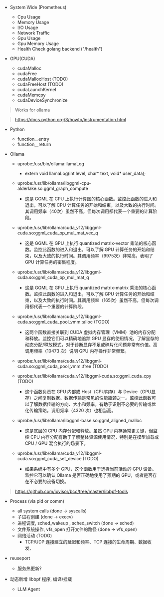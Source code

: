 - System Wide (Prometheus)
  - Cpu Usage
  - Memory Usage
  - I/O Usage
  - Network Traffic
  - Gpu Usage
  - Gpu Memory Usage
  - Health Check golang backend ("/health")

- GPU(CUDA)
  - cudaMalloc
  - cudaFree
  - cudaMallocHost (TODO)
  - cudaFreeHost (TODO)
  - cudaLaunchKernel
  - cudaMemcpy
  - cudaDeviceSynchronize

> Works for ollama


> https://docs.python.org/3/howto/instrumentation.html
- Python
  - function__entry
  - function__return


- Ollama
  - uprobe:/usr/bin/ollama:llamaLog
    - extern void llamaLog(int level, char* text, void* user_data);

  - uprobe:/usr/lib/ollama/libggml-cpu-alderlake.so:ggml_graph_compute
    - 这是 GGML 在 CPU 上执行计算图的核心函数。监控此函数的进入和退出，可以了解 CPU 计算任务的开始和结束，以及大致的执行时间。其调用频率（40次）虽然不高，但每次调用都代表一个重要的计算阶段。

  - uprobe:/usr/lib/ollama/cuda_v12/libggml-cuda.so:ggml_cuda_op_mul_mat_vec_q
    - 这是 GGML 在 GPU 上执行 quantized matrix-vector 乘法的核心函数。监控此函数的进入和退出，可以了解 GPU 计算任务的开始和结束，以及大致的执行时间。其调用频率（9975次）非常高，表明了 GPU 计算任务的密集程度。

  - uprobe:/usr/lib/ollama/cuda_v12/libggml-cuda.so:ggml_cuda_op_mul_mat_q
    - 这是 GGML 在 GPU 上执行 quantized matrix-matrix 乘法的核心函数。监控此函数的进入和退出，可以了解 GPU 计算任务的开始和结束，以及大致的执行时间。其调用频率（165次）虽然不高，但每次调用都代表一个重要的计算阶段。

  - uprobe:/usr/lib/ollama/cuda_v12/libggml-cuda.so:ggml_cuda_pool_vmm::alloc (TODO)
    - 这两个函数直接关联到 CUDA 虚拟内存管理（VMM）池的内存分配和释放。监控它们可以精确地追踪 GPU 显存的使用情况，了解显存的动态分配/释放模式，对于诊断显存不足或碎片化问题非常有价值。高调用频率（10473 次）说明 GPU 内存操作非常频繁。
  - uprobe:/usr/lib/ollama/cuda_v12/libggml-cuda.so:ggml_cuda_pool_vmm::free (TODO)

  - uprobe:/usr/lib/ollama/cuda_v12/libggml-cuda.so:ggml_cuda_cpy (TODO)
    - 这个函数负责在 GPU 内部或 Host（CPU内存）与 Device（GPU显存）之间复制数据。数据传输是常见的性能瓶颈之一。监控此函数可以了解数据传输的方向、大小和频率，有助于识别不必要的传输或优化传输策略。调用频率（4320 次）也相当高。

  - uprobe:/usr/lib/ollama/libggml-base.so:ggml_aligned_malloc
    - 这是底层的 CPU 内存分配和释放。虽然 GPU 内存通常更关键，但监控 CPU 内存分配有助于了解整体资源使用情况，特别是在模型加载或 CPU / GPU 混合执行的场景下。

  - uprobe:/usr/lib/ollama/cuda_v12/libggml-cuda.so:ggml_cuda_set_device (TODO)
    - 如果系统中有多个 GPU，这个函数用于选择当前活动的 GPU 设备。监控它可以确认 Ollama 是否正确地使用了预期的 GPU，或者是否存在不必要的设备切换。


> https://github.com/iovisor/bcc/tree/master/libbpf-tools
- Process (via pid or comm)
  - all system calls (done -> syscalls)
  - 子进程创建 (done -> execv)
  - 进程调度, sched_wakeup , sched_switch (done -> sched)
  - 文件系统操作, vfs_open 打开文件的路径 (done -> vfs_open)
  - 网络活动 (TODO)
    -  TCP/UDP 连接建立的延迟和频率、TCP 连接的生命周期、数据收发、



- reuseport
  - 服务热更新?


- 动态新增 libbpf 程序, 编译/挂载
  - LLM Agent